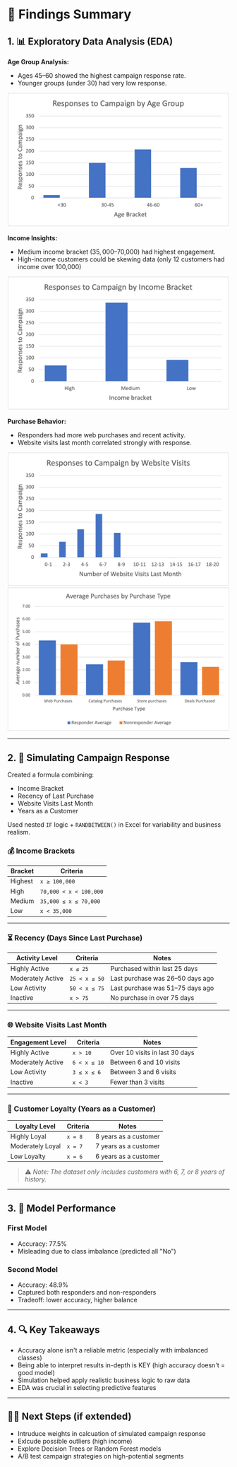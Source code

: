 # 🧠 Findings Summary

## 1. 📊 Exploratory Data Analysis (EDA)

**Age Group Analysis:**
- Ages 45–60 showed the highest campaign response rate.
- Younger groups (under 30) had very low response.

![Age vs Response](/visuals/ResponsebyAge.png)

**Income Insights:**
- Medium income bracket ($35,000–$70,000) had highest engagement.
- High-income customers could be skewing data (only 12 customers had income over 100,000)

![Income vs Response](/visuals/ResponsebyIncome.png)

**Purchase Behavior:**
- Responders had more web purchases and recent activity.
- Website visits last month correlated strongly with response.

![Website visits vs Response](/visuals/ResponsebyWebvisits.png)
![Purchase Type vs Response](/visuals/PurchasesbyType.png)

---

## 2. 🧪 Simulating Campaign Response

Created a formula combining:
- Income Bracket
- Recency of Last Purchase
- Website Visits Last Month
- Years as a Customer

Used nested `IF` logic + `RANDBETWEEN()` in Excel for variability and business realism.

### 💰 Income Brackets

| Bracket   | Criteria                        |
|-----------|---------------------------------|
| Highest   | `x ≥ 100,000`                   |
| High      | `70,000 < x < 100,000`          |
| Medium    | `35,000 ≤ x ≤ 70,000`           |
| Low       | `x < 35,000`                    |

---

### ⏳ Recency (Days Since Last Purchase)

| Activity Level     | Criteria              | Notes                                  |
|--------------------|-----------------------|----------------------------------------|
| Highly Active      | `x ≤ 25`              | Purchased within last 25 days          |
| Moderately Active  | `25 < x ≤ 50`         | Last purchase was 26–50 days ago       |
| Low Activity       | `50 < x ≤ 75`         | Last purchase was 51–75 days ago       |
| Inactive           | `x > 75`              | No purchase in over 75 days            |

---

### 🌐 Website Visits Last Month

| Engagement Level   | Criteria              | Notes                                    |
|--------------------|-----------------------|------------------------------------------|
| Highly Active      | `x > 10`              | Over 10 visits in last 30 days           |
| Moderately Active  | `6 < x ≤ 10`          | Between 6 and 10 visits                  |
| Low Activity       | `3 ≤ x ≤ 6`           | Between 3 and 6 visits                   |
| Inactive           | `x < 3`               | Fewer than 3 visits                      |

---

### 🧾 Customer Loyalty (Years as a Customer)

| Loyalty Level       | Criteria              | Notes                                       |
|---------------------|-----------------------|---------------------------------------------|
| Highly Loyal        | `x = 8`               | 8 years as a customer                       |
| Moderately Loyal    | `x = 7`               | 7 years as a customer                       |
| Low Loyalty         | `x = 6`               | 6 years as a customer                       |

> ⚠️ *Note: The dataset only includes customers with 6, 7, or 8 years of history.*

---

## 3. 🤖 Model Performance

### First Model
- Accuracy: 77.5%
- Misleading due to class imbalance (predicted all "No")

### Second Model
- Accuracy: 48.9%
- Captured both responders and non-responders
- Tradeoff: lower accuracy, higher balance

---

## 4. 🔍 Key Takeaways
- Accuracy alone isn't a reliable metric (especially with imbalanced classes)
- Being able to interpret results in-depth is KEY (high accuracy doesn't = good model)
- Simulation helped apply realistic business logic to raw data
- EDA was crucial in selecting predictive features

---

## 👩‍💻 Next Steps (if extended)
- Intruduce weights in calcuation of simulated campaign response
- Exlcude possible outliers (high income)
- Explore Decision Trees or Random Forest models 
- A/B test campaign strategies on high-potential segments
